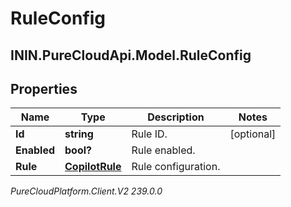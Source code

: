 # RuleConfig

## ININ.PureCloudApi.Model.RuleConfig

## Properties

|Name | Type | Description | Notes|
|------------ | ------------- | ------------- | -------------|
| **Id** | **string** | Rule ID. | [optional] |
| **Enabled** | **bool?** | Rule enabled. | |
| **Rule** | [**CopilotRule**](CopilotRule) | Rule configuration. | |



_PureCloudPlatform.Client.V2 239.0.0_
